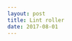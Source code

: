 ```yaml
---
layout: post
title: Lint roller
date: 2017-08-01
---
```


<p><img src="https://images-na.ssl-images-amazon.com/images/I/715wnCxsbrL._SL1500_.jpg></p>

Subject headings:
